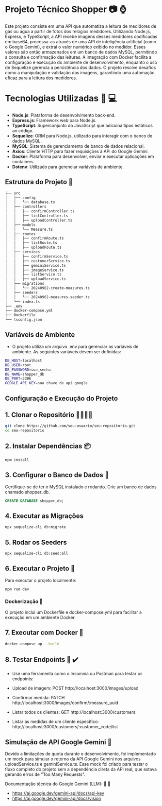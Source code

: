 # Projeto Técnico Shopper 📷 ⌚ 

Este projeto consiste em uma API que automatiza a leitura de medidores de gás ou água a partir de fotos dos relógios medidores. Utilizando Node.js, Express, e TypeScript, a API recebe imagens desses medidores codificadas em base64, processa-as através de uma API de inteligência artificial (como o Google Gemini), e extrai o valor numérico exibido no medidor. Esses valores são então armazenados em um banco de dados MySQL, permitindo a consulta e confirmação das leituras. A integração com Docker facilita a configuração e execução do ambiente de desenvolvimento, enquanto o uso de Sequelize gerencia a persistência dos dados. O projeto resolve desafios como a manipulação e validação das imagens, garantindo uma automação eficaz para a leitura dos medidores.

# Tecnologias Utilizadas 🧰 💻

- **Node.js**: Plataforma de desenvolvimento back-end.
- **Express.js**: Framework web para Node.js.
- **TypeScript**: Superconjunto do JavaScript que adiciona tipos estáticos ao código.
- **Sequelize**: ORM para Node.js, utilizado para interagir com o banco de dados MySQL.
- **MySQL**: Sistema de gerenciamento de banco de dados relacional.
- **Axios**: Cliente HTTP para fazer requisições à API do Google Gemini.
- **Docker**: Plataforma para desenvolver, enviar e executar aplicações em containers.
- **Dotenv**: Utilizado para gerenciar variáveis de ambiente.

## Estrutura do Projeto 📁

```bash
├── src
│   ├── config
│   │   └── database.ts
│   ├── controllers
│   │   ├── confirmController.ts
│   │   ├── listController.ts
│   │   ├── uploadController.ts
│   ├── models
│   │   └── Measure.ts
│   ├── routes
│   │   ├── confirmRoute.ts
│   │   ├── listRoute.ts
│   │   ├── uploadRoute.ts
│   ├── services
│   │   ├── confirmService.ts
│   │   ├── customerService.ts
│   │   ├── geminiService.ts
│   │   ├── imageService.ts
│   │   ├── listService.ts
│   │   ├── uploadService.ts
│   ├── migrations
│   │   └── 20240902-create-measures.ts
│   ├── seeders
│   │   └── 20240902-measures-seeder.ts
│   └── index.ts
├── .env
├── docker-compose.yml
├── Dockerfile
└── tsconfig.json
```


## Variáveis de Ambiente

- O projeto utiliza um arquivo .env para gerenciar as variáveis de ambiente. As seguintes variáveis devem ser definidas:

```bash
DB_HOST=localhost
DB_USER=root
DB_PASSWORD=sua_senha
DB_NAME=shopper_db
DB_PORT=3306
GOOGLE_API_KEY=sua_chave_de_api_google
```


## Configuração e Execução do Projeto

## 1. Clonar o Repositório 👨‍👨‍👦‍👦
```bash
git clone https://github.com/seu-usuario/seu-repositorio.git
cd seu-repositorio
```
## 2. Instalar Dependências 📦
```bash
npm install
```
## 3. Configurar o Banco de Dados 🐬
Certifique-se de ter o MySQL instalado e rodando. Crie um banco de dados chamado shopper_db.

```sql
CREATE DATABASE shopper_db;
```
## 4. Executar as Migrações
```bash
npx sequelize-cli db:migrate
```
## 5. Rodar os Seeders 
```bash
npx sequelize-cli db:seed:all
```
## 6. Executar o Projeto 🏃
Para executar o projeto localmente:
```bash
npm run dev
```
### Dockerização 🐳
O projeto inclui um Dockerfile e docker-compose.yml para facilitar a execução em um ambiente Docker.

## 7. Executar com Docker 🐳
```bash
docker-compose up --build
```
## 8. Testar Endpoints 🧪 ✔️

- Use uma ferramenta como o Insomnia ou Postman para testar os endpoints:

 - Upload de imagem: POST http://localhost:3000/images/upload
 - Confirmar medida: PATCH http://localhost:3000/images/confirm/:measure_uuid
 - Listar todos os clientes: GET http://localhost:3000/customers
 - Listar as medidas de um cliente específico: http://localhost:3000/customers/:customer_code/list


## Simulação de API Google Gemini 🤖
Devido a limitações de quota durante o desenvolvimento, foi implementado um mock para simular o retorno da API Google Gemini nos arquivos uploadService.ts e geminiService.ts. Esse mock foi criado para testar o fluxo completo do projeto sem a dependência direta da API real, que estava gerando erros de "Too Many Requests".

Documentação técnica do Google Gemini (LLM): 🔐 🔑
 - https://ai.google.dev/gemini-api/docs/api-key
 - https://ai.google.dev/gemini-api/docs/vision
